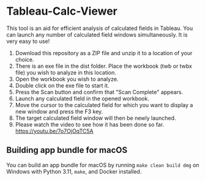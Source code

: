 # Tableau-Calc-Viewer
This tool is an aid for efficient analysis of calculated fields in Tableau. You can launch any number of calculated field windows simultaneously. It is very easy to use!
1. Download this repository as a ZIP file and unzip it to a location of your choice.
2. There is an exe file in the dist folder. Place the workbook (twb or twbx file) you wish to analyze in this location.
3. Open the workbook you wish to analyze.
4. Double click on the exe file to start it.
5. Press the Scan button and confirm that "Scan Complete" appears.
6. Launch any calculated field in the opened workbook.
7. Move the cursor to the calculated field for which you want to display a new window and press the F3 key.
8. The target calculated field window will then be newly launched.
9. Please watch the video to see how it has been done so far.
https://youtu.be/7o7OjOqTC5A

## Building app bundle for macOS

You can build an app bundle for macOS by running `make clean build dmg` on Windows with Python 3.11, `make`, and Docker installed.
